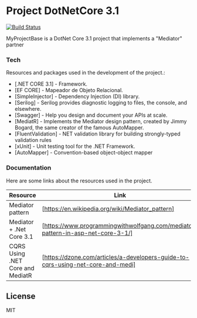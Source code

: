 # Project DotNetCore 3.1
[![Build Status](https://travis-ci.com/carlosdiego/DotNetCore.svg?branch=master)](https://travis-ci.org/carlosdiego/DotNetCore)

MyProjectBase is a DotNet Core 3.1 project that implements a "Mediator" partner

### Tech

Resources and packages used in the development of the project.:

* [.NET CORE 3.1] - Framework. 
* [EF CORE] - Mapeador de Objeto Relacional.
* [SimpleInjector] - Dependency Injection (DI) library.
* [Serilog] - Serilog provides diagnostic logging to files, the console, and elsewhere.
* [Swagger] - Help you design and document your APIs at scale.
* [MediatR] - Implements the Mediator design pattern, created by Jimmy Bogard, the same creator of the famous AutoMapper.
* [FluentValidation] - NET validation library for building strongly-typed validation rules
* [xUnit] - Unit testing tool for the .NET Framework.
* [AutoMapper] - Convention-based object-object mapper


### Documentation

Here are some links about the resources used in the project.

| Resource | Link |
| ------ | ------ |
| Mediator pattern | [https://en.wikipedia.org/wiki/Mediator_pattern] |
| Mediator + .Net Core 3.1 | [https://www.programmingwithwolfgang.com/mediator-pattern-in-asp-net-core-3-1/] |
| CQRS Using .NET Core and MediatR | [https://dzone.com/articles/a-developers-guide-to-cqrs-using-net-core-and-medi] |



License
----

MIT


